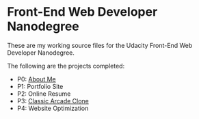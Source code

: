# Front-End Web Developer Nanodegree

These are my working source files for the Udacity Front-End Web Developer Nanodegree.

The following are the projects completed:
* P0: [About Me](http://codepen.io/anon/pen/GJLpBR)
* P1: Portfolio Site
* P2: Online Resume
* P3: [Classic Arcade Clone](https://github.com/lautomator/lautomator.github.io)
* P4: Website Optimization
